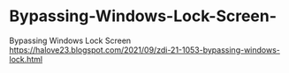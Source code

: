# Bypassing-Windows-Lock-Screen-
Bypassing Windows Lock Screen 
https://halove23.blogspot.com/2021/09/zdi-21-1053-bypassing-windows-lock.html
